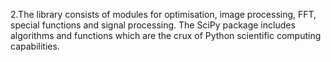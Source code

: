 2.The library consists of modules for optimisation,
 image processing, FFT, special functions
 and signal processing. 
The SciPy package includes algorithms
 and functions which are the crux 
of Python scientific computing 
capabilities.
